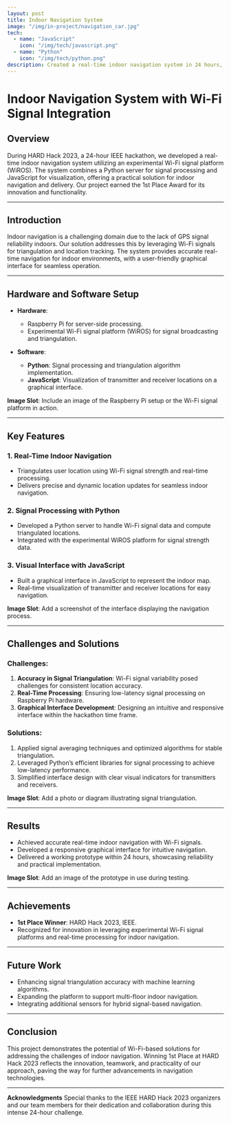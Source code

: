 ```yaml
---
layout: post
title: Indoor Navigation System
image: "/img/in-project/navigation_car.jpg"
tech:
  - name: "JavaScript"
    icon: "/img/tech/javascript.png"
  - name: "Python"
    icon: "/img/tech/python.png"
description: Created a real-time indoor navigation system in 24 hours, integrating experimental Wi-Fi signal platforms with a Python server and JavaScript interface. 1st Place Winner at HARD Hack 2023.
---
```


# Indoor Navigation System with Wi-Fi Signal Integration

## Overview
During HARD Hack 2023, a 24-hour IEEE hackathon, we developed a real-time indoor navigation system utilizing an experimental Wi-Fi signal platform (WiROS). The system combines a Python server for signal processing and JavaScript for visualization, offering a practical solution for indoor navigation and delivery. Our project earned the 1st Place Award for its innovation and functionality.

---

## Introduction
Indoor navigation is a challenging domain due to the lack of GPS signal reliability indoors. Our solution addresses this by leveraging Wi-Fi signals for triangulation and location tracking. The system provides accurate real-time navigation for indoor environments, with a user-friendly graphical interface for seamless operation.

---

## Hardware and Software Setup
- **Hardware**:
  - Raspberry Pi for server-side processing.
  - Experimental Wi-Fi signal platform (WiROS) for signal broadcasting and triangulation.

- **Software**:
  - **Python**: Signal processing and triangulation algorithm implementation.
  - **JavaScript**: Visualization of transmitter and receiver locations on a graphical interface.

**Image Slot**: Include an image of the Raspberry Pi setup or the Wi-Fi signal platform in action.

---

## Key Features
### 1. Real-Time Indoor Navigation
- Triangulates user location using Wi-Fi signal strength and real-time processing.
- Delivers precise and dynamic location updates for seamless indoor navigation.

### 2. Signal Processing with Python
- Developed a Python server to handle Wi-Fi signal data and compute triangulated locations.
- Integrated with the experimental WiROS platform for signal strength data.

### 3. Visual Interface with JavaScript
- Built a graphical interface in JavaScript to represent the indoor map.
- Real-time visualization of transmitter and receiver locations for easy navigation.

**Image Slot**: Add a screenshot of the interface displaying the navigation process.

---

## Challenges and Solutions
### Challenges:
1. **Accuracy in Signal Triangulation**: Wi-Fi signal variability posed challenges for consistent location accuracy.
2. **Real-Time Processing**: Ensuring low-latency signal processing on Raspberry Pi hardware.
3. **Graphical Interface Development**: Designing an intuitive and responsive interface within the hackathon time frame.

### Solutions:
1. Applied signal averaging techniques and optimized algorithms for stable triangulation.
2. Leveraged Python’s efficient libraries for signal processing to achieve low-latency performance.
3. Simplified interface design with clear visual indicators for transmitters and receivers.

**Image Slot**: Add a photo or diagram illustrating signal triangulation.

---

## Results
- Achieved accurate real-time indoor navigation with Wi-Fi signals.
- Developed a responsive graphical interface for intuitive navigation.
- Delivered a working prototype within 24 hours, showcasing reliability and practical implementation.

**Image Slot**: Add an image of the prototype in use during testing.

---

## Achievements
- **1st Place Winner**: HARD Hack 2023, IEEE.
- Recognized for innovation in leveraging experimental Wi-Fi signal platforms and real-time processing for indoor navigation.

---

## Future Work
- Enhancing signal triangulation accuracy with machine learning algorithms.
- Expanding the platform to support multi-floor indoor navigation.
- Integrating additional sensors for hybrid signal-based navigation.

---

## Conclusion
This project demonstrates the potential of Wi-Fi-based solutions for addressing the challenges of indoor navigation. Winning 1st Place at HARD Hack 2023 reflects the innovation, teamwork, and practicality of our approach, paving the way for further advancements in navigation technologies.

---

**Acknowledgments**
Special thanks to the IEEE HARD Hack 2023 organizers and our team members for their dedication and collaboration during this intense 24-hour challenge.
